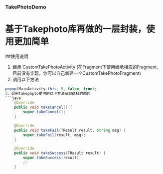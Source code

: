 ### TakePhotoDemo
基于Takephoto库再做的一层封装，使用更加简单
=============
##使用说明
     
1. 继承 CustomTakePhotoActivity (在Fragment下使用继承相应的Fragment，目前没有实现，你可以自己新建一个CustomTakePhotoFragment)
2. 调用以下方法
```java
popup(MainActivity.this, 5, false, true);
3、调用Takephpto提供的以下方法获取选择的图片
```java
    @Override
    public void takeCancel() {
        super.takeCancel();
    }

    @Override
    public void takeFail(TResult result, String msg) {
        super.takeFail(result, msg);
    }

    @Override
    public void takeSuccess(TResult result) {
        super.takeSuccess(result);
        // 
    }
